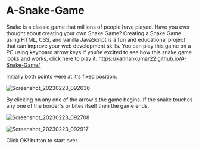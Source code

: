# A-Snake-Game

Snake is a classic game that millions of people have played. Have you ever thought about creating your own Snake Game? Creating a Snake Game using HTML, CSS, and vanilla JavaScript is a fun and educational project that can improve your web development skills.
You can play this game on a PC using keyboard arrow keys 
If you’re excited to see how this snake game looks and works, click here to play it.
https://kannankumar22.github.io/A-Snake-Game/

Initially both points were at it's fixed position.

![Screenshot_20230223_092636](https://user-images.githubusercontent.com/109935309/220963570-8e1f314c-3292-4276-b491-d6744634e91e.png)


By clicking on any one of the arrow's,the game begins.
If the snake touches any one of the border's or bites itself then the game ends.

![Screenshot_20230223_092708](https://user-images.githubusercontent.com/109935309/220963609-e9f1a710-faea-43e2-aedd-9e1a35698970.png)

![Screenshot_20230223_092917](https://user-images.githubusercontent.com/109935309/220963649-517f8a09-c516-41f9-82d6-20628077c779.png)


Click OK! button to start over.
